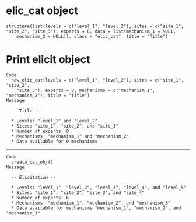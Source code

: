 # elic_cat object

    structure(list(levels = c("level_1", "level_2"), sites = c("site_1", 
    "site_2", "site_3"), experts = 8, data = list(mechanism_1 = NULL, 
        mechanism_2 = NULL)), class = "elic_cat", title = "Title")

# Print elicit object

    Code
      new_elic_cat(levels = c("level_1", "level_2"), sites = c("site_1", "site_2",
        "site_3"), experts = 8, mechanisms = c("mechanism_1", "mechanism_2"), title = "Title")
    Message
      
      -- Title --
      
      * Levels: "level_1" and "level_2"
      * Sites: "site_1", "site_2", and "site_3"
      * Number of experts: 8
      * Mechanisms: "mechanism_1" and "mechanism_2"
      * Data available for 0 mechanisms

---

    Code
      create_cat_obj()
    Message
      
      -- Elicitation --
      
      * Levels: "level_1", "level_2", "level_3", "level_4", and "level_5"
      * Sites: "site_1", "site_2", "site_3", and "site_4"
      * Number of experts: 6
      * Mechanisms: "mechanism_1", "mechanism_2", and "mechanism_3"
      * Data available for mechanisms "mechanism_1", "mechanism_2", and "mechanism_3"

